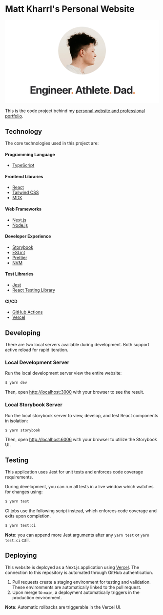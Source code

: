 # Matt Kharrl's Personal Website

![website opengraph image](/src/images/github-image.png)

This is the code project behind my [personal website and professional portfolio](https://matt.kharrl.com/).

## Technology

The core technologies used in this project are:

#### Programming Language

- [TypeScript](https://www.typescriptlang.org/)

#### Frontend Libraries

- [React](https://react.dev/)
- [Tailwind CSS](https://tailwindcss.com/)
- [MDX](https://mdxjs.com/)

#### Web Frameworks

- [Next.js](https://nextjs.org/)
- [Node.js](https://nodejs.org/en)

#### Developer Experience

- [Storybook](https://storybook.js.org/)
- [ESLint](https://eslint.org/)
- [Prettier](https://prettier.io/)
- [NVM](https://github.com/nvm-sh/nvm)

#### Test Libraries

- [Jest](https://jestjs.io/)
- [React Testing Library](https://testing-library.com/docs/react-testing-library/intro/)

#### CI/CD

- [GitHub Actions](https://github.com/features/actions)
- [Vercel](https://vercel.com/home)

## Developing

There are two local servers available during development. Both support active reload for rapid iteration.

### Local Development Server

Run the local development server view the entire website:

```bash
$ yarn dev
```

Then, open [http://localhost:3000](http://localhost:3000) with your browser to see the result.

### Local Storybook Server

Run the local storybook server to view, develop, and test React components in isolation:

```bash
$ yarn storybook
```

Then, open [http://localhost:6006](http://localhost:6006) with your browser to utilize the Storybook UI.

## Testing

This application uses Jest for unit tests and enforces code coverage requirements.

During development, you can run all tests in a live window which watches for changes using:

```bash
$ yarn test
```

CI jobs use the following script instead, which enforces code coverage and exits upon completion.

```bash
$ yarn test:ci
```

**Note:** you can append more Jest arguments after any `yarn test` or `yarn test:ci` call.

## Deploying

This website is deployed as a Next.js application using [Vercel](https://nextjs.org/docs/deployment). The connection to this repository is automated through GitHub authentication.

1. Pull requests create a staging environment for testing and validation. These environments are automatically linked to the pull request.
2. Upon merge to `main`, a deployment automatically triggers in the production environment.

**Note:** Automatic rollbacks are triggerable in the Vercel UI.
